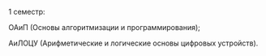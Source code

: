 1 семестр:

ОАиП (Основы алгоритмизации и программирования);

АиЛОЦУ (Арифметические и логические основы цифровых устройств).
